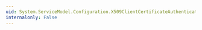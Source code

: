 ```yaml
---
uid: System.ServiceModel.Configuration.X509ClientCertificateAuthenticationElement.CertificateValidationMode
internalonly: False
---
```

